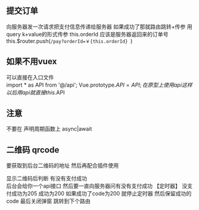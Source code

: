 ## 提交订单
向服务器发一次请求把支付信息传递给服务器
如果成功了那就路由跳转+传参
用query k+value的形式传参  this.orderId 应该是服务器返回来的订单号
this.$router.push(`/pay?orderId=￥{this.orderId} `)

## 如果不用vuex
可以直接在入口文件  
import * as API from '@/api';
Vue.prototype.$API = API;
在原型上使用api  这样以后用api 就直接this.$API

## 注意
不要在 声明周期函数上 async|await

## 二维码  qrcode
要获取到后台二维码的地址 然后再配合插件使用

显示二维码后判断 有没有支付成功  
后台会给你一个api接口
然后要一直向服务器问有没有支付成功 【定时器】
没支付成功为205 成功为200
如果成功了code为200 就停止定时器
然后保留成功的code
最后关闭弹窗
跳转到下个路由
